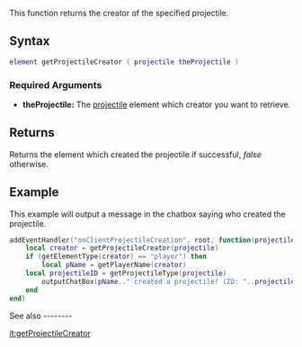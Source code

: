 This function returns the creator of the specified projectile.

Syntax
------

``` lua
element getProjectileCreator ( projectile theProjectile )
```

### Required Arguments

-   **theProjectile:** The [projectile](/projectiles.md "wikilink") element which creator you want to retrieve.

Returns
-------

Returns the element which created the projectile if successful, *false* otherwise.

Example
-------

<section name="Client" class="client" show="true">
This example will output a message in the chatbox saying who created the projectile.

``` lua
addEventHandler("onClientProjectileCreation", root, function(projectile)
    local creator = getProjectileCreator(projectile)
    if (getElementType(creator) == "player") then
        local pName = getPlayerName(creator)
    local projectileID = getProjectileType(projectile)
        outputChatBox(pName.." created a projectile! (ID: "..projectileID..")", 255, 200, 0, false)
    end
end)
```

</section>
See also
--------

[it:getProjectileCreator](/it:getProjectileCreator.md "wikilink")
